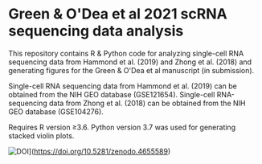# Green & O'Dea et al 2021 scRNA sequencing data analysis
This repository contains R &amp; Python code for analyzing single-cell RNA sequencing data from Hammond et al. (2019) and Zhong et al. (2018) and generating figures for the Green &amp; O'Dea et al manuscript (in submission). 

Single-cell RNA sequencing data from Hammond et al. (2019) can be obtained from the NIH GEO database (GSE121654). Single-cell RNA-sequencing data from Zhong et al. (2018) can be obtained from the NIH GEO database (GSE104276). 

Requires R version ≥3.6. Python version 3.7 was used for generating stacked violin plots. 

![DOI](https://zenodo.org/badge/DOI/10.5281/zenodo.4655589.svg)](https://doi.org/10.5281/zenodo.4655589)
